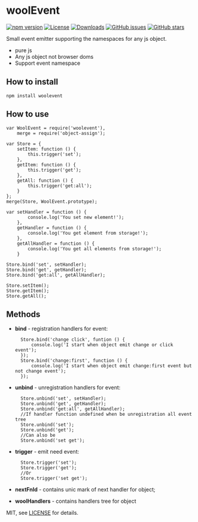 # woolEvent
[![npm version][npm-image]][npm-url]
[![License][license-image]][license-url]
[![Downloads][downloads-image]][downloads-url]
[![GitHub issues][git-issues]][git-issues-url]
[![GitHub stars][git-stars-image]][git-stars-url]

Small event emitter supporting the namespaces for any js object.
- pure js
- Any js object not browser doms
- Support event namespace

## How to install ##

    npm install woolevent
    
## How to use ##

    var WoolEvent = require('woolevent'),
        merge = require('object-assign');

    var Store = {
        setItem: function () {
            this.trigger('set');
        },
        getItem: function () {
            this.trigger('get');
        },
        getAll: function () {
            this.trigger('get:all');
        }
    };
    merge(Store, WoolEvent.prototype);

    var setHandler = function () {
            console.log('You set new element!');
        },
        getHandler = function () {
            console.log('You get element from storage!');
        },
        getAllHandler = function () {
            console.log('You get all elements from storage!');
        }

    Store.bind('set', setHandler);
    Store.bind('get', getHandler);
    Store.bind('get:all', getAllHandler);
    
    Store.setItem();
    Store.getItem();
    Store.getAll();
    
## Methods ##
- **bind** - registration handlers for event:

        Store.bind('change click', funtion () {
            console.log('I start when object emit change or click event');
        });
        Store.bind('change:first', function () {
            console.log('I start when object emit change:first event but not change event');
        });

- **unbind** - unregistration handlers for event:

        Store.unbind('set', setHandler);
        Store.unbind('get', getHandler);
        Store.unbind('get:all', getAllHandler);
        //If handler function undefined when be unregistration all event tree
        Store.unbind('set');
        Store.unbind('get');
        //Сan also be
        Store.unbind('set get');
        
- **trigger** - emit need event:

        Store.trigger('set');
        Store.trigger('get');
        //Or
        Store.trigger('set get');
        
- **nextFnId** - contains unic mark of next handler for object;
- **woolHandlers** - contains handlers tree for object

MIT, see [LICENSE][license-url] for details.

[npm-image]: https://img.shields.io/npm/v/woolevent.svg?style=flat-square
[npm-url]: https://www.npmjs.com/package/woolevent
[downloads-image]: http://img.shields.io/npm/dm/woolevent.svg?style=flat-square
[downloads-url]: https://npmjs.org/package/woolevent
[license-image]: http://img.shields.io/npm/l/woolevent.svg?style=flat-square
[license-url]: LICENSE
[git-issues]: https://img.shields.io/github/issues/abaddonGIT/woolEvent.svg
[git-issues-url]: https://github.com/abaddonGIT/woolEvent/issues
[git-stars-image]: https://img.shields.io/github/stars/abaddonGIT/woolEvent.svg
[git-stars-url]: https://github.com/abaddonGIT/woolEvent/stargazers